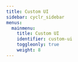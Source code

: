 ```yaml
---
title: Custom UI
sidebar: cyclr_sidebar
menus:
  mainmenu:
    title: Custom UI
    identifier: custom-ui
    toggleonly: true
    weight: 8
---
```

